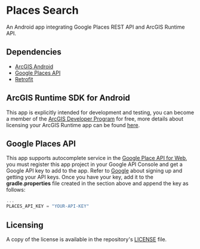 # Places Search
An Android app integrating Google Places REST API and ArcGIS Runtime API. 

## Dependencies
- [ArcGIS Android](https://developers.arcgis.com/android/)
- [Google Places API](https://developers.google.com/places/android-api/start)
- [Retrofit](http://square.github.io/retrofit/)

## ArcGIS Runtime SDK for Android
This app is explicitly intended for development and testing, you can become a member of the [ArcGIS Developer Program](https://developers.arcgis.com/pricing/) for free, more details about licensing your ArcGIS Runtime app can be found [here](https://developers.arcgis.com/arcgis-runtime/licensing/).

## Google Places API
This app supports autocomplete service in the [Google Place API for Web](https://developers.google.com/places/web-service/autocomplete), you must register this app project in your Google API Console and get a Google API key to add to the app. Refer to [Google](https://developers.google.com/places/android-api/signup) about signing up and getting your API keys.  Once you have your key, add it to the **gradle.properties** file created in the section above and append the key as follows:

```groovy
...
PLACES_API_KEY = "YOUR-API-KEY"
```

## Licensing
A copy of the license is available in the repository's [LICENSE](LICENSE) file.
